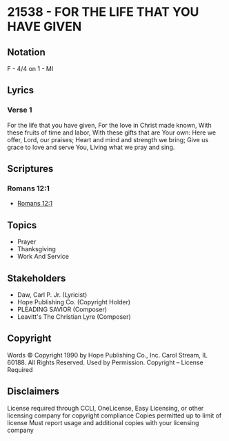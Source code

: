 # 21538 - FOR THE LIFE THAT YOU HAVE GIVEN

## Notation

F - 4/4 on 1 - MI

## Lyrics

### Verse 1

For the life that you have given, For the love in Christ made known, With these fruits of time and labor, With these gifts that are Your own: Here we offer, Lord, our praises; Heart and mind and strength we bring; Give us grace to love and serve You, Living what we pray and sing.


## Scriptures

### Romans 12:1

- [Romans 12:1](https://www.biblegateway.com/passage/?search=Romans%2012%3A1)


## Topics

- Prayer
- Thanksgiving
- Work And Service

## Stakeholders

- Daw, Carl P.   Jr. (Lyricist)
- Hope Publishing Co. (Copyright Holder)
- PLEADING SAVIOR (Composer)
- Leavitt's The Christian Lyre (Composer)

## Copyright

Words © Copyright 1990 by Hope Publishing Co., Inc. Carol Stream, IL 60188. All Rights Reserved. Used by Permission.
Copyright – License Required

## Disclaimers

License required through CCLI, OneLicense, Easy Licensing, or other licensing company for copyright compliance
Copies permitted up to limit of license 
Must report usage and additional copies with your licensing company

